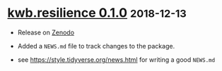 # [kwb.resilience 0.1.0](https://github.com/KWB-R/kwb.resilience/releases/tag/v0.1.0) <small>2018-12-13</small>

* Release on [Zenodo](https://zenodo.org) 

* Added a `NEWS.md` file to track changes to the package.

* see https://style.tidyverse.org/news.html for writing a good `NEWS.md`


